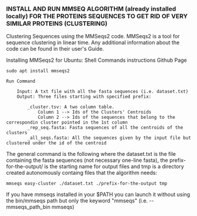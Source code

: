 ### INSTALL AND RUN MMSEQ ALGORITHM (already installed locally) FOR THE PROTEINS SEQUENCES TO GET RID OF VERY SIMILAR PROTEINS (CLUSTERING)

Clustering Sequences using the MMSeqs2 code.
MMSeqs2 is a tool for sequence clustering in linear time.
Any additional information about the code can be found in their user's Guide.

Installing MMSeqs2 for Ubuntu: Shell Commands instructions Github Page

```sudo apt install mmseqs2```

```
Run Command

    Input: A txt file with all the fasta sequences (i.e. dataset.txt)
    Output: Three files starting with specified prefix:

        _cluster.tsv: A two column table.
            Column 1 --> Ids of the Clusters' Centroids
            Column 2 --> Ids of the sequences that belong to the correspondin cluster pointed in the 1st column
        _rep_seq.fasta: Fasta sequences of all the centroids of the clusters
        _all_seqs.fasta: All the sequences given by the input file but clustered under the id of the centroid
```
The general command is the following where the dataset.txt is the file containing the fasta sequences (not necessary one-line fasta), the prefix-for-the-output/ is the starting name for output files and tmp is a directory created autonomously containg files that the algorithm needs:
```
mmseqs easy-cluster ./dataset.txt ./prefix-for-the-output tmp
```
If you have mmseqs installed in your $PATH you can launch it without using the bin/mmseqs path but only the keyword "mmseqs" (i.e. --mmseqs_path_bin mmseqs)
